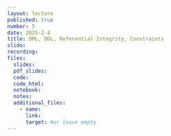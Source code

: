 ```yaml
---
layout: lecture
published: true
number: 5
date: 2025-2-4
title: DML, DDL, Referential Integrity, Constraints
slido:
recording: 
files:
  slides: 
  pdf_slides:
  code:
  code_html:
  notebook: 
  notes:
  additional_files:
    - name:
      link:
      target: #or leave empty
---
```

